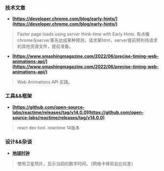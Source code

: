 ### 技术文章
+ **[https://developer.chrome.com/blog/early-hints/](https://developer.chrome.com/blog/early-hints/)**
> Faster page loads using server think-time with Early Hints. 有点像chrome与server事先达成某种预测，请求某html，server提前预判待请求的其他资源文件，提前准备。
+ **[https://www.smashingmagazine.com/2022/06/precise-timing-web-animations-api/](https://www.smashingmagazine.com/2022/06/precise-timing-web-animations-api/)**
>  Web Animations API 实践。

### 工具&&框架
+ **[https://github.com/open-source-labs/reactime/releases/tag/v14.0.0](https://github.com/open-source-labs/reactime/releases/tag/v14.0.0)**
> react dev tool. reactime 14版本

### 设计&&杂谈
+ **[地球时钟](https://earthclock.cwandt.com/)**
> 使用卫星照片，显示当前的数字时间。（网络卡体验会比较差）
